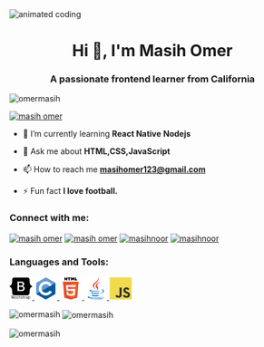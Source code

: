 
 <img src="https://cdn.dribbble.com/users/1162077/screenshots/3848914/programmer.gif" alt="animated coding">
<h1 align="center">Hi 👋, I'm Masih Omer</h1>
<h3 align="center">A passionate frontend learner from California</h3>

<p align="left"> <img src="https://komarev.com/ghpvc/?username=omermasih&label=Profile%20views&color=0e75b6&style=flat" alt="omermasih" /> </p>

<p align="left"> <a href="https://twitter.com/masih omer" target="blank"><img src="https://img.shields.io/twitter/follow/masih omer?logo=twitter&style=for-the-badge" alt="masih omer" /></a> </p>

- 🌱 I’m currently learning **React Native** **Nodejs**

- 💬 Ask me about **HTML,CSS,JavaScript**

- 📫 How to reach me **masihomer123@gmail.com**

- ⚡ Fun fact **I love football.**

<h3 align="left">Connect with me:</h3>
<p align="left">
<a href="[https://twitter.com/masih omer](https://twitter.com/?lang=en)" target="blank"><img align="center" src="https://raw.githubusercontent.com/rahuldkjain/github-profile-readme-generator/master/src/images/icons/Social/twitter.svg" alt="masih omer" height="30" width="40" /></a>
<a href="https://linkedin.com/in/masih omer" target="blank"><img align="center" src="https://raw.githubusercontent.com/rahuldkjain/github-profile-readme-generator/master/src/images/icons/Social/linked-in-alt.svg" alt="masih omer" height="30" width="40" /></a>
<a href="https://fb.com/masihnoor" target="blank"><img align="center" src="https://raw.githubusercontent.com/rahuldkjain/github-profile-readme-generator/master/src/images/icons/Social/facebook.svg" alt="masihnoor" height="30" width="40" /></a>
<a href="https://instagram.com/masihnoor" target="blank"><img align="center" src="https://raw.githubusercontent.com/rahuldkjain/github-profile-readme-generator/master/src/images/icons/Social/instagram.svg" alt="masihnoor" height="30" width="40" /></a>
</p>

<h3 align="left">Languages and Tools:</h3>
<p align="left"> <a href="https://getbootstrap.com" target="_blank" rel="noreferrer"> <img src="https://raw.githubusercontent.com/devicons/devicon/master/icons/bootstrap/bootstrap-plain-wordmark.svg" alt="bootstrap" width="40" height="40"/> </a> <a href="https://www.cprogramming.com/" target="_blank" rel="noreferrer"> <img src="https://raw.githubusercontent.com/devicons/devicon/master/icons/c/c-original.svg" alt="c" width="40" height="40"/> </a> <a href="https://www.w3.org/html/" target="_blank" rel="noreferrer"> <img src="https://raw.githubusercontent.com/devicons/devicon/master/icons/html5/html5-original-wordmark.svg" alt="html5" width="40" height="40"/> </a> <a href="https://www.java.com" target="_blank" rel="noreferrer"> <img src="https://raw.githubusercontent.com/devicons/devicon/master/icons/java/java-original.svg" alt="java" width="40" height="40"/> </a> <a href="https://developer.mozilla.org/en-US/docs/Web/JavaScript" target="_blank" rel="noreferrer"> <img src="https://raw.githubusercontent.com/devicons/devicon/master/icons/javascript/javascript-original.svg" alt="javascript" width="40" height="40"/> </a> </p>

<p><img align="left" src="https://github-readme-stats.vercel.app/api/top-langs?username=omermasih&show_icons=true&locale=en&layout=compact" alt="omermasih" /></p>

<p>&nbsp;<img align="center" src="https://github-readme-stats.vercel.app/api?username=omermasih&show_icons=true&locale=en" alt="omermasih" /></p>

<p><img align="center" src="https://github-readme-streak-stats.herokuapp.com/?user=omermasih&" alt="omermasih" /></p>

